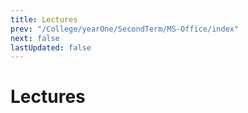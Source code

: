 ```yaml
---
title: Lectures
prev: "/College/yearOne/SecondTerm/MS-Office/index"
next: false
lastUpdated: false
---
```


# Lectures
